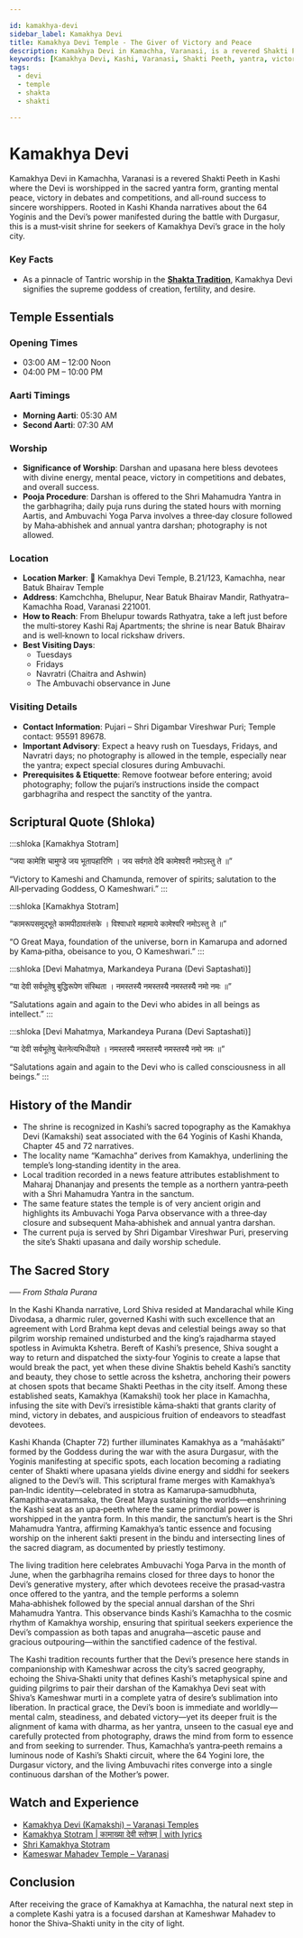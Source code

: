 ```yaml
---

id: kamakhya-devi
sidebar_label: Kamakhya Devi
title: Kamakhya Devi Temple - The Giver of Victory and Peace
description: Kamakhya Devi in Kamachha, Varanasi, is a revered Shakti Peeth where the Devi is worshipped in a sacred yantra form, granting mental peace and victory.
keywords: [Kamakhya Devi, Kashi, Varanasi, Shakti Peeth, yantra, victory]
tags:
  - devi
  - temple
  - shakta
  - shakti

---
```


# Kamakhya Devi 

Kamakhya Devi in Kamachha, Varanasi is a revered Shakti Peeth in Kashi where the Devi is worshipped in the sacred yantra form, granting mental peace, victory in debates and competitions, and all‑round success to sincere worshippers. Rooted in Kashi Khanda narratives about the 64 Yoginis and the Devi’s power manifested during the battle with Durgasur, this is a must‑visit shrine for seekers of Kamakhya Devi’s grace in the holy city.

### Key Facts
- As a pinnacle of Tantric worship in the **[Shakta Tradition](/temples/tags/shakta-tradition)**, Kamakhya Devi signifies the supreme goddess of creation, fertility, and desire.

## Temple Essentials

### Opening Times

  * 03:00 AM – 12:00 Noon
  * 04:00 PM – 10:00 PM

### Aarti Timings

  * **Morning Aarti**: 05:30 AM
  * **Second Aarti**: 07:30 AM

### Worship

  * **Significance of Worship**: Darshan and upasana here bless devotees with divine energy, mental peace, victory in competitions and debates, and overall success.
  * **Pooja Procedure**: Darshan is offered to the Shri Mahamudra Yantra in the garbhagriha; daily puja runs during the stated hours with morning Aartis, and Ambuvachi Yoga Parva involves a three‑day closure followed by Maha‑abhishek and annual yantra darshan; photography is not allowed.

### Location

  * **Location Marker**: 📍 Kamakhya Devi Temple, B.21/123, Kamachha, near Batuk Bhairav Temple
  * **Address**: Kamchchha, Bhelupur, Near Batuk Bhairav Mandir, Rathyatra–Kamachha Road, Varanasi 221001.
  * **How to Reach**: From Bhelupur towards Rathyatra, take a left just before the multi‑storey Kashi Raj Apartments; the shrine is near Batuk Bhairav and is well‑known to local rickshaw drivers.
  * **Best Visiting Days**:
      * Tuesdays
      * Fridays
      * Navratri (Chaitra and Ashwin)
      * The Ambuvachi observance in June

### Visiting Details

  * **Contact Information**: Pujari – Shri Digambar Vireshwar Puri; Temple contact: 95591 89678.
  * **Important Advisory**: Expect a heavy rush on Tuesdays, Fridays, and Navratri days; no photography is allowed in the temple, especially near the yantra; expect special closures during Ambuvachi.
  * **Prerequisites & Etiquette**: Remove footwear before entering; avoid photography; follow the pujari’s instructions inside the compact garbhagriha and respect the sanctity of the yantra.

## Scriptural Quote (Shloka)

:::shloka [Kamakhya Stotram]

“जया कामेशि चामुण्डे जय भूतापहारिणि । जय सर्वगते देवि कामेश्वरी नमोऽस्तु ते ॥”

“Victory to Kameshi and Chamunda, remover of spirits; salutation to the All‑pervading Goddess, O Kameshwari.”
:::



:::shloka [Kamakhya Stotram]

“कामरूपसमुद्भूते कामपीठावतंसके । विश्वाधारे महामाये कामेश्वरि नमोऽस्तु ते ॥”

“O Great Maya, foundation of the universe, born in Kamarupa and adorned by Kama‑pitha, obeisance to you, O Kameshwari.”
:::



:::shloka [Devi Mahatmya, Markandeya Purana (Devi Saptashati)]

“या देवी सर्वभूतेषु बुद्धिरूपेण संस्थिता । नमस्तस्यै नमस्तस्यै नमस्तस्यै नमो नमः ॥”

“Salutations again and again to the Devi who abides in all beings as intellect.”
:::



:::shloka [Devi Mahatmya, Markandeya Purana (Devi Saptashati)]

“या देवी सर्वभूतेषु चेतनेत्यभिधीयते । नमस्तस्यै नमस्तस्यै नमस्तस्यै नमो नमः ॥”

“Salutations again and again to the Devi who is called consciousness in all beings.”
:::

## History of the Mandir

  * The shrine is recognized in Kashi’s sacred topography as the Kamakhya Devi (Kamakshi) seat associated with the 64 Yoginis of Kashi Khanda, Chapter 45 and 72 narratives.
  * The locality name “Kamachha” derives from Kamakhya, underlining the temple’s long‑standing identity in the area.
  * Local tradition recorded in a news feature attributes establishment to Maharaj Dhananjay and presents the temple as a northern yantra‑peeth with a Shri Mahamudra Yantra in the sanctum.
  * The same feature states the temple is of very ancient origin and highlights its Ambuvachi Yoga Parva observance with a three‑day closure and subsequent Maha‑abhishek and annual yantra darshan.
  * The current puja is served by Shri Digambar Vireshwar Puri, preserving the site’s Shakti upasana and daily worship schedule.

## The Sacred Story

*── From Sthala Purana*

In the Kashi Khanda narrative, Lord Shiva resided at Mandarachal while King Divodasa, a dharmic ruler, governed Kashi with such excellence that an agreement with Lord Brahma kept devas and celestial beings away so that pilgrim worship remained undisturbed and the king’s rajadharma stayed spotless in Avimukta Kshetra. Bereft of Kashi’s presence, Shiva sought a way to return and dispatched the sixty‑four Yoginis to create a lapse that would break the pact, yet when these divine Shaktis beheld Kashi’s sanctity and beauty, they chose to settle across the kshetra, anchoring their powers at chosen spots that became Shakti Peethas in the city itself. Among these established seats, Kamakhya (Kamakshi) took her place in Kamachha, infusing the site with Devi’s irresistible kāma‑shakti that grants clarity of mind, victory in debates, and auspicious fruition of endeavors to steadfast devotees.

Kashi Khanda (Chapter 72) further illuminates Kamakhya as a “mahāśakti” formed by the Goddess during the war with the asura Durgasur, with the Yoginis manifesting at specific spots, each location becoming a radiating center of Shakti where upasana yields divine energy and siddhi for seekers aligned to the Devi’s will. This scriptural frame merges with Kamakhya’s pan‑Indic identity—celebrated in stotra as Kamarupa‑samudbhuta, Kamapitha‑avatamsaka, the Great Maya sustaining the worlds—enshrining the Kashi seat as an upa‑peeth where the same primordial power is worshipped in the yantra form. In this mandir, the sanctum’s heart is the Shri Mahamudra Yantra, affirming Kamakhya’s tantic essence and focusing worship on the inherent śakti present in the bindu and intersecting lines of the sacred diagram, as documented by priestly testimony.

The living tradition here celebrates Ambuvachi Yoga Parva in the month of June, when the garbhagriha remains closed for three days to honor the Devi’s generative mystery, after which devotees receive the prasad‑vastra once offered to the yantra, and the temple performs a solemn Maha‑abhishek followed by the special annual darshan of the Shri Mahamudra Yantra. This observance binds Kashi’s Kamachha to the cosmic rhythm of Kamakhya worship, ensuring that spiritual seekers experience the Devi’s compassion as both tapas and anugraha—ascetic pause and gracious outpouring—within the sanctified cadence of the festival.

The Kashi tradition recounts further that the Devi’s presence here stands in companionship with Kameshwar across the city’s sacred geography, echoing the Shiva‑Shakti unity that defines Kashi’s metaphysical spine and guiding pilgrims to pair their darshan of the Kamakhya Devi seat with Shiva’s Kameshwar murti in a complete yatra of desire’s sublimation into liberation. In practical grace, the Devi’s boon is immediate and worldly—mental calm, steadiness, and debated victory—yet its deeper fruit is the alignment of kama with dharma, as her yantra, unseen to the casual eye and carefully protected from photography, draws the mind from form to essence and from seeking to surrender. Thus, Kamachha’s yantra‑peeth remains a luminous node of Kashi’s Shakti circuit, where the 64 Yogini lore, the Durgasur victory, and the living Ambuvachi rites converge into a single continuous darshan of the Mother’s power.


## Watch and Experience

  * [Kamakhya Devi (Kamakshi) – Varanasi Temples](https://www.youtube.com/watch?v=mEsFHFzpJaE)
  * [Kamakhya Stotram | कामाख्या देवी स्तोत्रम् | with lyrics](https://www.youtube.com/watch?v=o-Eb5UyBnoE)
  * [Shri Kamakhya Stotram](https://www.youtube.com/watch?v=ePbqBOBPW0I)
  * [Kameswar Mahadev Temple – Varanasi](https://www.youtube.com/watch?v=JIH-b6YGBsQ)

## Conclusion

After receiving the grace of Kamakhya at Kamachha, the natural next step in a complete Kashi yatra is a focused darshan at Kameshwar Mahadev to honor the Shiva–Shakti unity in the city of light.